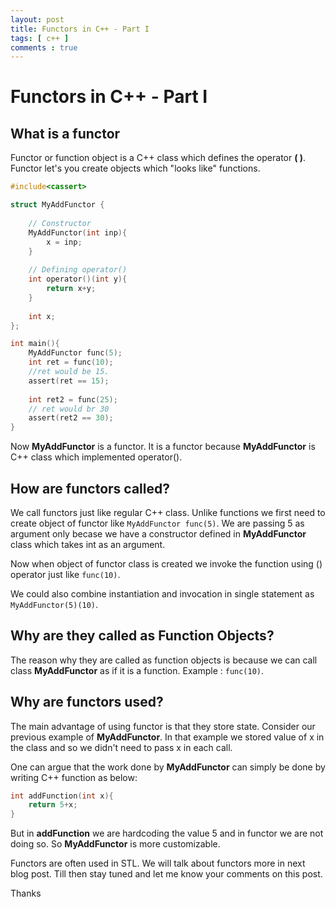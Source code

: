 ```yaml
---
layout: post
title: Functors in C++ - Part I
tags: [ c++ ]
comments : true
---
```


# Functors in C++ - Part I

## What is a functor ##

Functor or function object is a C++ class which defines the operator **( )**. Functor let's you create objects which "looks like" functions.

```c
#include<cassert>

struct MyAddFunctor {
	
	// Constructor
	MyAddFunctor(int inp){
		x = inp;
	}
	
	// Defining operator()
	int operator()(int y){
		return x+y;
	}
	
	int x;
};

int main(){
	MyAddFunctor func(5);
	int ret = func(10);
	//ret would be 15.
	assert(ret == 15);
	
	int ret2 = func(25);
	// ret would br 30
	assert(ret2 == 30);
}
```

Now **MyAddFunctor** is a functor. It is a functor because **MyAddFunctor** is C++ class which implemented operator().

## How are functors called?

We call functors just like regular C++ class. Unlike functions we first need to create object of functor like ```MyAddFunctor func(5)```. We are passing 5 as argument only becase we have a constructor defined in **MyAddFunctor** class which takes int as an argument.

Now when object of functor class is created we invoke the function using () operator just like `func(10)`.

We could also combine instantiation and invocation in single statement as `MyAddFunctor(5)(10)`.

## Why are they called as Function Objects?

The reason why they are called as function objects is because we can call class **MyAddFunctor** as if it is a function. Example : ```func(10)```.

## Why are functors used? ##

The main advantage of using functor is that they store state. Consider our previous example of **MyAddFunctor**. In that example we stored value of x in the class and so we didn't need to pass x in each call.

One can argue that the work done by **MyAddFunctor** can simply be done by writing C++ function as below:

```c
int addFunction(int x){
	return 5+x;
}
```
But in **addFunction** we are hardcoding the value 5 and in functor we are not doing so. So **MyAddFunctor** is more customizable. 

Functors are often used in STL. We will talk about functors more in next blog post. Till then stay tuned and let me know your comments on this post.

Thanks

